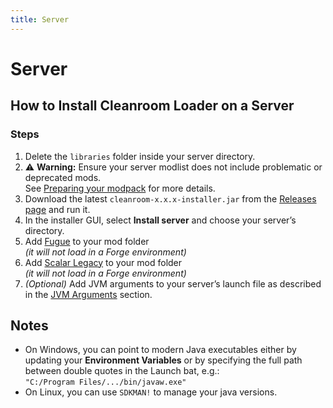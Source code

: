 ```yaml
---
title: Server
---
```


# Server

## How to Install Cleanroom Loader on a Server

### Steps

1. Delete the `libraries` folder inside your server directory.<br/>
2. :warning: **Warning:** Ensure your server modlist does not include problematic or deprecated mods.<br/>
   See [Preparing your modpack](/wiki/end-user-guide/preparing-your-modpack) for more details.<br/>
3. Download the latest `cleanroom-x.x.x-installer.jar` from the [Releases page](https://github.com/CleanroomMC/Cleanroom/releases) and run it.<br/>
4. In the installer GUI, select **Install server** and choose your server’s directory.<br/>
5. Add [Fugue](https://www.curseforge.com/minecraft/mc-mods/fugue) to your mod folder<br/>
   *(it will not load in a Forge environment)*<br/>
6. Add [Scalar Legacy](https://www.curseforge.com/minecraft/mc-mods/scalar-legacy) to your mod folder<br/>
   *(it will not load in a Forge environment)*<br/>
7. *(Optional)* Add JVM arguments to your server’s launch file as described in the [JVM Arguments](/wiki/end-user-guide/args) section.<br/>

## Notes

- On Windows, you can point to modern Java executables either by updating your **Environment Variables** or by specifying the full path between double quotes in the Launch bat, e.g.:  
  `"C:/Program Files/.../bin/javaw.exe"`<br/>
- On Linux, you can use `SDKMAN!` to manage your java versions.<br/>
